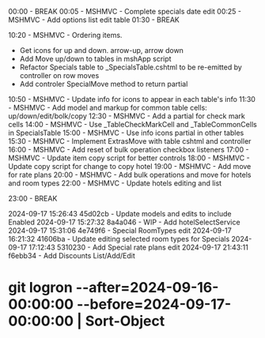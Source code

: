 ﻿00:00 - BREAK
00:05 - MSHMVC - Complete specials date edit
00:25 - MSHMVC - Add options list edit table
01:30 - BREAK

10:20 - MSHMVC - Ordering items.
- Get icons for up and down. arrow-up, arrow down
- Add Move up/down to tables in mshApp script
- Refactor Specials table to _SpecialsTable.cshtml to be re-emitted by controller on row moves
- Add controler SpecialMove method to return partial


10:50 - MSHMVC - Update info for icons to appear in each table's info
11:30 - MSHMVC - Add model and markup for common table cells: up/down/edit/bolk/copy
12:30 - MSHMVC - Add a partial for check mark cells
14:00 - MSHMVC - Use _TableCheckMarkCell and _TableCommonCells in SpecialsTable
15:00 - MSHMVC - Use info icons partial in other tables
15:30 - MSHMVC - Implement ExtrasMove with table cshtml and controller
16:00 - MSHMVC - Add reset of bulk operation checkbox  listeners
17:00 - MSHMVC - Update item copy script for better controls
18:00 - MSHMVC - Update copy script for change to copy hotel
19:00 - MSHMVC - Add move for rate plans
20:00 - MSHMVC - Add bulk operations and move for hotels and room types
22:00 - MSHMVC - Update hotels editing and list

23:00 - BREAK

2024-09-17 15:26:43 45d02cb - Update models and edits to include Enabled
2024-09-17 15:27:32 8a4a046 - WIP - Add hotelSelectService
2024-09-17 15:31:06 4e749f6 - Special RoomTypes edit
2024-09-17 16:21:32 41606ba - Update editing selected room types for Specials
2024-09-17 17:12:43 5310230 - Add Special rate plans edit
2024-09-17 21:43:11 f6ebb34 - Add Discounts List/Add/Edit

# git logron --after=2024-09-16-00:00:00 --before=2024-09-17-00:00:00 | Sort-Object
